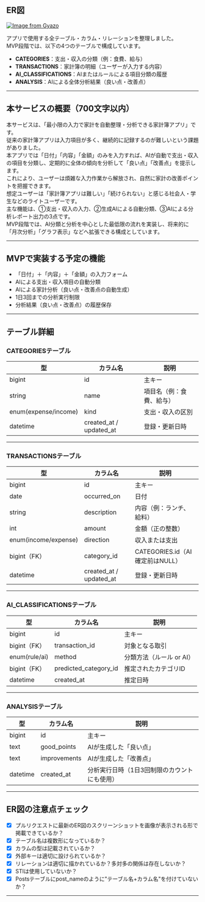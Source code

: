 ## ER図
[![Image from Gyazo](https://i.gyazo.com/a8b80a2fb035cfccf9f58bf76d53a622.png)](https://gyazo.com/a8b80a2fb035cfccf9f58bf76d53a622)

アプリで使用する全テーブル・カラム・リレーションを整理しました。  
MVP段階では、以下の4つのテーブルで構成しています。  
- **CATEGORIES**：支出・収入の分類（例：食費、給与）  
- **TRANSACTIONS**：家計簿の明細（ユーザーが入力する内容）  
- **AI_CLASSIFICATIONS**：AIまたはルールによる項目分類の履歴  
- **ANALYSIS**：AIによる全体分析結果（良い点・改善点）

---

## 本サービスの概要（700文字以内）

本サービスは、「最小限の入力で家計を自動整理・分析できる家計簿アプリ」です。  
従来の家計簿アプリは入力項目が多く、継続的に記録するのが難しいという課題がありました。  
本アプリでは「日付」「内容」「金額」のみを入力すれば、AIが自動で支出・収入の項目を分類し、定期的に全体の傾向を分析して「良い点」「改善点」を提示します。  
これにより、ユーザーは煩雑な入力作業から解放され、自然に家計の改善ポイントを把握できます。  
想定ユーザーは「家計簿アプリは難しい」「続けられない」と感じる社会人・学生などのライトユーザーです。  
主な機能は、①支出・収入の入力、②生成AIによる自動分類、③AIによる分析レポート出力の3点です。  
MVP段階では、AI分類と分析を中心とした最低限の流れを実装し、将来的に「月次分析」「グラフ表示」などへ拡張できる構成としています。

---

## MVPで実装する予定の機能
- 「日付」＋「内容」＋「金額」の入力フォーム  
- AIによる支出・収入項目の自動分類  
- AIによる家計分析（良い点・改善点の自動生成）  
- 1日3回までの分析実行制限  
- 分析結果（良い点・改善点）の履歴保存  

---

## テーブル詳細

### CATEGORIESテーブル
| 型 | カラム名 | 説明 |
|----|-----------|------|
| bigint | id | 主キー |
| string | name | 項目名（例：食費、給与） |
| enum(expense/income) | kind | 支出・収入の区別 |
| datetime | created_at / updated_at | 登録・更新日時 |

---

### TRANSACTIONSテーブル
| 型 | カラム名 | 説明 |
|----|-----------|------|
| bigint | id | 主キー |
| date | occurred_on | 日付 |
| string | description | 内容（例：ランチ、給料） |
| int | amount | 金額（正の整数） |
| enum(income/expense) | direction | 収入または支出 |
| bigint（FK） | category_id | CATEGORIES.id（AI確定前はNULL） |
| datetime | created_at / updated_at | 登録・更新日時 |

---

### AI_CLASSIFICATIONSテーブル
| 型 | カラム名 | 説明 |
|----|-----------|------|
| bigint | id | 主キー |
| bigint（FK） | transaction_id | 対象となる取引 |
| enum(rule/ai) | method | 分類方法（ルール or AI） |
| bigint（FK） | predicted_category_id | 推定されたカテゴリID |
| datetime | created_at | 推定日時 |

---

### ANALYSISテーブル
| 型 | カラム名 | 説明 |
|----|-----------|------|
| bigint | id | 主キー |
| text | good_points | AIが生成した「良い点」 |
| text | improvements | AIが生成した「改善点」 |
| datetime | created_at | 分析実行日時（1日3回制限のカウントにも使用） |

---

## ER図の注意点チェック
- [x] プルリクエストに最新のER図のスクリーンショットを画像が表示される形で掲載できているか？  
- [x] テーブル名は複数形になっているか？  
- [x] カラムの型は記載されているか？  
- [x] 外部キーは適切に設けられているか？  
- [x] リレーションは適切に描かれているか？多対多の関係は存在しないか？  
- [x] STIは使用していないか？  
- [x] Postsテーブルにpost_nameのように"テーブル名+カラム名"を付けていないか？  

---
